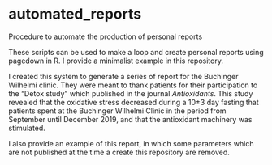# automated_reports
Procedure to automate the production of personal reports

These scripts can be used to make a loop and create personal reports using pagedown in R. I provide a minimalist example in this repository.

I created this system to generate a series of report for the Buchinger Wilhelmi clinic. They were meant to thank patients for their participation to the “Detox study" which published in the journal <i>Antioxidants</i>. This study revealed that the oxidative stress decreased during a 10±3 day fasting that patients spent at the Buchinger Wilhelmi Clinic in the period from September until December 2019, and that the antioxidant machinery was stimulated. 

I also provide an example of this report, in which some parameters which are not published at the time a create this repository are removed.
